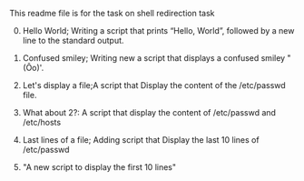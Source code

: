 This readme file is for the task on shell redirection task


0. Hello World; Writing a script that prints “Hello, World”, followed by a new line to the standard output.


1. Confused smiley; Writing new a script that displays a confused smiley "(Ôo)'.


2. Let's display a file;A script that Display the content of the /etc/passwd file.


3. What about 2?: A script that display the content of /etc/passwd and /etc/hosts


4. Last lines of a file; Adding script that Display the last 10 lines of /etc/passwd

5.	"A new script to display the first 10 lines"
